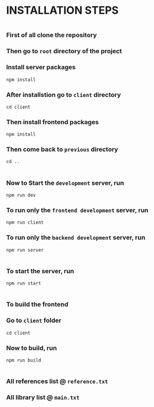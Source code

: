 # INSTALLATION STEPS
#
### First of all clone the repository
### Then go to `root` directory of the project
### Install server packages
```
npm install
```
### After installstion go to `client` directory
```
cd client
```
### Then install frontend packages
```
npm install
```
### Then come back to `previous` directory
```
cd ..
```
#
### Now to Start the `development` server, run
```
npm run dev
``` 
### To run only the `frontend development` server, run
```
npm run client
```
### To run only the `backend development` server, run
```
npm run server
```
#
### To start the server, run
```
npm run start
```
#
### To build the frontend
### Go to `client` folder
```
cd client
```
### Now to build, run
```
npm run build
```
#
### All references list @ `reference.txt`
### All library list @ `main.txt`